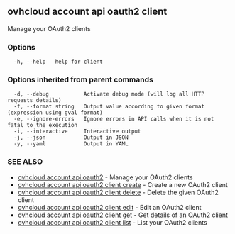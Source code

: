 ## ovhcloud account api oauth2 client

Manage your OAuth2 clients

### Options

```
  -h, --help   help for client
```

### Options inherited from parent commands

```
  -d, --debug           Activate debug mode (will log all HTTP requests details)
  -f, --format string   Output value according to given format (expression using gval format)
  -e, --ignore-errors   Ignore errors in API calls when it is not fatal to the execution
  -i, --interactive     Interactive output
  -j, --json            Output in JSON
  -y, --yaml            Output in YAML
```

### SEE ALSO

* [ovhcloud account api oauth2](ovhcloud_account_api_oauth2.md)	 - Manage your OAuth2 clients
* [ovhcloud account api oauth2 client create](ovhcloud_account_api_oauth2_client_create.md)	 - Create a new OAuth2 client
* [ovhcloud account api oauth2 client delete](ovhcloud_account_api_oauth2_client_delete.md)	 - Delete the given OAuth2 client
* [ovhcloud account api oauth2 client edit](ovhcloud_account_api_oauth2_client_edit.md)	 - Edit an OAuth2 client
* [ovhcloud account api oauth2 client get](ovhcloud_account_api_oauth2_client_get.md)	 - Get details of an OAuth2 client
* [ovhcloud account api oauth2 client list](ovhcloud_account_api_oauth2_client_list.md)	 - List your OAuth2 clients

